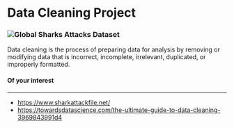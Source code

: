 # Data Cleaning Project

### ![Global Sharks Attacks Dataset](https://www.kaggle.com/alinedebenath/global-shark-attacks)

Data cleaning is the process of preparing data for analysis by removing or modifying data that is incorrect, incomplete, irrelevant, duplicated, or improperly formatted.




#### Of your interest
______________
- https://www.sharkattackfile.net/
- https://towardsdatascience.com/the-ultimate-guide-to-data-cleaning-3969843991d4
